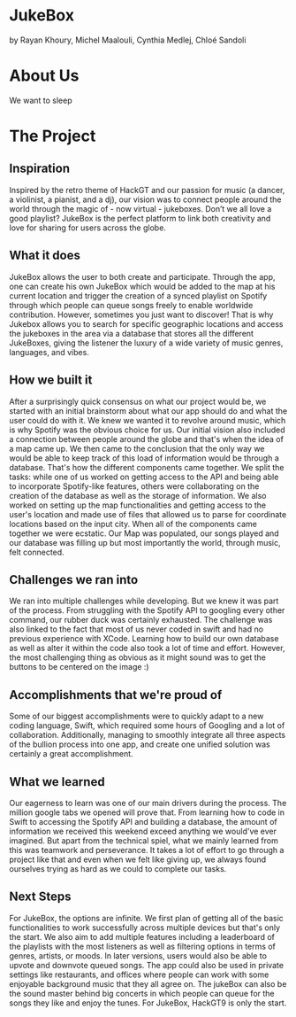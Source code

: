 # JukeBox
by Rayan Khoury, Michel Maalouli, Cynthia Medlej, Chloé Sandoli


# About Us
We want to sleep


# The Project
## Inspiration
Inspired by the retro theme of HackGT and our passion for music (a dancer, a violinist,  a pianist, and a dj), our vision was to connect people around the world through the magic of - now virtual - jukeboxes. Don’t we all love a good playlist? JukeBox is the perfect platform to link both creativity and love for sharing for users across the globe. 

## What it does
JukeBox allows the user to both create and participate. Through the app, one can create his own JukeBox which would be added to the map at his current location and trigger the creation of a synced playlist on Spotify through which people can queue songs freely to enable worldwide contribution. However, sometimes you just want to discover! That is why Jukebox allows you to search for specific geographic locations and access the jukeboxes in the area via a database that stores all the different JukeBoxes, giving the listener the luxury of a wide variety of music genres, languages, and vibes.

## How we built it
After a  surprisingly quick consensus on what our project would be, we started with an initial brainstorm about what our app should do and what the user could do with it. We knew we wanted it to revolve around music, which is why Spotify was the obvious choice for us. Our initial vision also included a connection between people around the globe and that's when the idea of a map came up. We then came to the conclusion that the only way we would be able to keep track of this load of information would be through a database. That's how the different components came together. We split the tasks: while one of us worked on getting access to the API and being able to incorporate Spotify-like features, others were collaborating on the creation of the database as well as the storage of information. We also worked on setting up the map functionalities and getting access to the user's location and made use of files that allowed us to parse for coordinate locations based on the input city.
When all of the components came together we were ecstatic. Our Map was populated, our songs played and our database was filling up but most importantly the world, through music, felt connected.

## Challenges we ran into
We ran into multiple challenges while developing. But we knew it was part of the process. From struggling with the Spotify API to googling every other command, our rubber duck was certainly exhausted. The challenge was also linked to the fact that most of us never coded in swift and had no previous experience with XCode. Learning how to build our own database as well as alter it within the code also took a lot of time and effort. However, the most challenging thing as obvious as it might sound was to get the buttons to be centered on the image :)

## Accomplishments that we're proud of
Some of our biggest accomplishments were to quickly adapt to a new coding language, Swift, which required some hours of Googling and a lot of collaboration. Additionally,  managing to smoothly integrate all three aspects of the bullion process into one app, and create one unified solution was certainly a great accomplishment. 

## What we learned
Our eagerness to learn was one of our main drivers during the process. The million google tabs we opened will prove that. From learning how to code in Swift to accessing the Spotify API and building a database, the amount of information we received this weekend exceed anything we would've ever imagined. But apart from the technical spiel, what we mainly learned from this was teamwork and perseverance. It takes a lot of effort to go through a project like that and even when we felt like giving up, we always found ourselves trying as hard as we could to complete our tasks.

## Next Steps
For JukeBox, the options are infinite. We first plan of getting all of the basic functionalities to work successfully across multiple devices but that's only the start. We also aim to add multiple features including a leaderboard of the playlists with the most listeners as well as filtering options in terms of genres, artists, or moods. In later versions, users would also be able to upvote and downvote queued songs.
The app could also be used in private settings like restaurants, and offices where people can work with some enjoyable background music that they all agree on. The jukeBox can also be the sound master behind big concerts in which people can queue for the songs they like and enjoy the tunes.
For JukeBox, HackGT9 is only the start.
